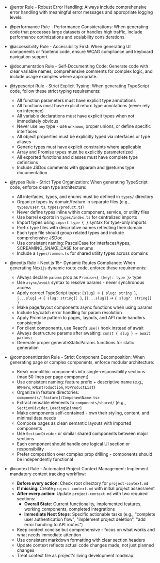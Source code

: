 - @error Rule - Robust Error Handling: Always include comprehensive error handling with meaningful error messages and appropriate logging levels.
- @performance Rule - Performance Considerations: When generating code that processes large datasets or handles high traffic, include performance optimizations and scalability considerations.

- @accessibility Rule - Accessibility First: When generating UI components or frontend code, ensure WCAG compliance and keyboard navigation support.

- @documentation Rule - Self-Documenting Code: Generate code with clear variable names, comprehensive comments for complex logic, and include usage examples where appropriate.

- @typescript Rule - Strict Explicit Typing: When generating TypeScript code, follow these strict typing requirements:

  - All function parameters must have explicit type annotations
  - All functions must have explicit return type annotations (never rely on inference)
  - All variable declarations must have explicit types when not immediately obvious
  - Never use `any` type - use `unknown`, proper unions, or define specific interfaces
  - All object properties must be explicitly typed via interfaces or type aliases
  - Generic types must have explicit constraints where applicable
  - Array and Promise types must be explicitly parameterized
  - All exported functions and classes must have complete type definitions
  - Include JSDoc comments with @param and @returns type documentation

- @types Rule - Strict Type Organization: When generating TypeScript code, enforce clean type architecture:

  - All interfaces, types, and enums must be defined in `types/` directory
  - Organize types by domain/feature in separate files (e.g., `types/user.ts`, `types/product.ts`)
  - Never define types inline within component, service, or utility files
  - Use barrel exports in `types/index.ts` for centralized imports
  - Import types using `import type { }` syntax for type-only imports
  - Prefix type files with descriptive names reflecting their domain
  - Each type file should group related types and include comprehensive JSDoc
  - Use consistent naming: PascalCase for interfaces/types, SCREAMING_SNAKE_CASE for enums
  - Include a `types/common.ts` for shared utility types across domains

- @nextjs Rule - Next.js 15+ Dynamic Routes Compliance: When generating Next.js dynamic route code, enforce these requirements:

  - Always declare `params` prop as `Promise<{ [key]: type }>` type
  - Use `async/await` syntax to resolve params - never synchronous access
  - Apply correct TypeScript types: `[slug]` → `{ slug: string }`, `[...slug]` → `{ slug: string[] }`, `[[...slug]]` → `{ slug?: string[] }`
  - Make page/layout components async functions when using params
  - Include try/catch error handling for param resolution
  - Apply Promise pattern to pages, layouts, and API route handlers consistently
  - For client components, use React's `use()` hook instead of await
  - Always destructure params after awaiting: `const { slug } = await params;`
  - Generate proper generateStaticParams functions for static generation

- @componentization Rule - Strict Component Decomposition: When generating page or complex components, enforce modular architecture:

  - Break monolithic components into single-responsibility sections (max 50 lines per page component)
  - Use consistent naming: feature prefix + descriptive name (e.g., `HMHero`, `RMIntroduction`, `PDProductList`)
  - Organize in feature directories: `components/[feature]/ComponentName.tsx`
  - Extract reusable elements to `components/shared/` (e.g., `SectionDivider`, `LoadingSpinner`)
  - Make components self-contained - own their styling, content, and minimal data needs
  - Compose pages as clean semantic layouts with imported components
  - Use `SectionDivider` or similar shared components between major sections
  - Each component should handle one logical UI section or responsibility
  - Prefer composition over complex prop drilling - components should be independently functional

- @context Rule - Automated Project Context Management: Implement mandatory context tracking workflow:
  - **Before every action**: Check root directory for `project-context.md`
  - **If missing**: Create `project-context.md` with initial project assessment
  - **After every action**: Update `project-context.md` with two required sections:
    - **Overall State**: Current functionality, implemented features, working components, completed integrations
    - **Immediate Next Steps**: Specific actionable tasks (e.g., "complete user authentication flow", "implement project deletion", "add error handling to API routes")
  - Keep context concise but comprehensive - focus on what works and what needs immediate attention
  - Use consistent markdown formatting with clear section headers
  - Update context reflects actual code changes made, not just planned changes
  - Treat context file as project's living development roadmap
